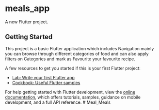 # meals_app

A new Flutter project.

## Getting Started

This project is a basic Flutter application which includes Navigation mainly you can browse through different categories of food and 
can also apply filters on Categories and mark as Favourite your favourite recipe.

A few resources to get you started if this is your first Flutter project:

- [Lab: Write your first Flutter app](https://docs.flutter.dev/get-started/codelab)
- [Cookbook: Useful Flutter samples](https://docs.flutter.dev/cookbook)

For help getting started with Flutter development, view the
[online documentation](https://docs.flutter.dev/), which offers tutorials,
samples, guidance on mobile development, and a full API reference.
#   M e a l _ M e a l s 
 
 